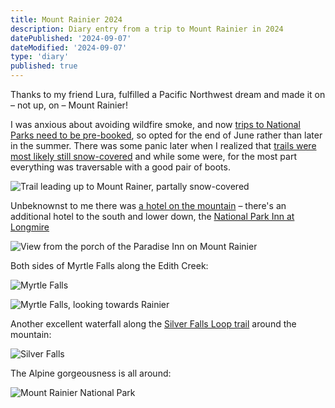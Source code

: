 ```yaml
---
title: Mount Rainier 2024
description: Diary entry from a trip to Mount Rainier in 2024
datePublished: '2024-09-07'
dateModified: '2024-09-07'
type: 'diary'
published: true
---
```


Thanks to my friend Lura, fulfilled a Pacific Northwest dream and made it on – not up, on – Mount Rainier!

I was anxious about avoiding wildfire smoke, and now [trips to National Parks need to be pre-booked](https://www.recreation.gov), so opted for the end of June rather than later in the summer. There was some panic later when I realized that [trails were most likely still snow-covered](https://www.nps.gov/mora/planyourvisit/trails-and-backcountry-camp-conditions.htm) and while some were, for the most part everything was traversable with a good pair of boots.

![Trail leading up to Mount Rainer, partally snow-covered](images/rainier-traversable.jpeg)

Unbeknownst to me there was [a hotel on the mountain](https://mtrainierguestservices.com/accommodations/paradise-inn/) – there's an additional hotel to the south and lower down, the [National Park Inn at Longmire](https://mtrainierguestservices.com/accommodations/national-park-inn/)

![View from the porch of the Paradise Inn on Mount Rainier](images/rainier-hotel-porch.jpeg 'Paradise Inn porch view')

Both sides of Myrtle Falls along the Edith Creek:

![Myrtle Falls](images/rainier-waterfall-01.jpeg)

![Myrtle Falls, looking towards Rainier](images/rainier-waterfall-02.jpeg)

Another excellent waterfall along the [Silver Falls Loop trail](https://www.wta.org/go-hiking/hikes/silver-falls-loop) around the mountain:

![Silver Falls](images/rainier-trail-waterfall.jpeg)

The Alpine gorgeousness is all around:

![Mount Rainier National Park](images/rainier-surroundings.jpeg)
